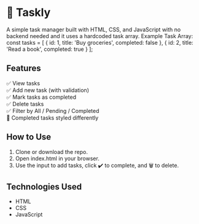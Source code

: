 # 📝 Taskly

A simple task manager built with HTML, CSS, and JavaScript with no backend needed and it uses a hardcoded task array.
 Example Task Array: const tasks = [ { id: 1, title: 'Buy groceries', completed: false }, { id: 2, title: 'Read a book', completed: true } ];
 
## Features

✅ View tasks  
✅ Add new task (with validation)  
✅ Mark tasks as completed  
✅ Delete tasks  
✅ Filter by All / Pending / Completed  
🎨 Completed tasks styled differently  

## How to Use

1. Clone or download the repo.
2. Open index.html in your browser.
3. Use the input to add tasks, click ✔️ to complete, and 🗑 to delete.

## Technologies Used

- HTML
- CSS
- JavaScript
